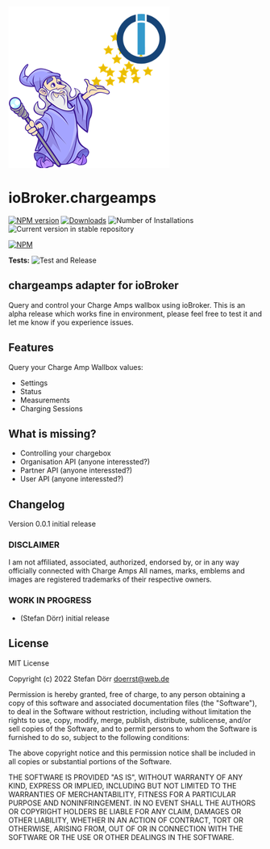 ![Logo](admin/chargeamps.png)
# ioBroker.chargeamps

[![NPM version](https://img.shields.io/npm/v/iobroker.chargeamps.svg)](https://www.npmjs.com/package/iobroker.chargeamps)
[![Downloads](https://img.shields.io/npm/dm/iobroker.chargeamps.svg)](https://www.npmjs.com/package/iobroker.chargeamps)
![Number of Installations](https://iobroker.live/badges/chargeamps-installed.svg)
![Current version in stable repository](https://iobroker.live/badges/chargeamps-stable.svg)

[![NPM](https://nodei.co/npm/iobroker.chargeamps.png?downloads=true)](https://nodei.co/npm/iobroker.chargeamps/)

**Tests:** ![Test and Release](https://github.com/DoerrSt/ioBroker.chargeamps/workflows/Test%20and%20Release/badge.svg)

## chargeamps adapter for ioBroker

Query and control your Charge Amps wallbox using ioBroker. 
This is an alpha release which works fine in environment, please feel free to test it and let me know if you experience issues. 

## Features
Query your Charge Amp Wallbox values:
- Settings
- Status
- Measurements
- Charging Sessions

## What is missing?
- Controlling your chargebox
- Organisation API (anyone interessted?)
- Partner API (anyone interessted?)
- User API (anyone interessted?)

## Changelog
Version 0.0.1 initial release
### DISCLAIMER
I am not affiliated, associated, authorized, endorsed by, or in any way officially connected with Charge Amps
All names, marks, emblems and images are registered trademarks of their respective owners.

### **WORK IN PROGRESS**
* (Stefan Dörr) initial release

## License
MIT License

Copyright (c) 2022 Stefan Dörr <doerrst@web.de>

Permission is hereby granted, free of charge, to any person obtaining a copy
of this software and associated documentation files (the "Software"), to deal
in the Software without restriction, including without limitation the rights
to use, copy, modify, merge, publish, distribute, sublicense, and/or sell
copies of the Software, and to permit persons to whom the Software is
furnished to do so, subject to the following conditions:

The above copyright notice and this permission notice shall be included in all
copies or substantial portions of the Software.

THE SOFTWARE IS PROVIDED "AS IS", WITHOUT WARRANTY OF ANY KIND, EXPRESS OR
IMPLIED, INCLUDING BUT NOT LIMITED TO THE WARRANTIES OF MERCHANTABILITY,
FITNESS FOR A PARTICULAR PURPOSE AND NONINFRINGEMENT. IN NO EVENT SHALL THE
AUTHORS OR COPYRIGHT HOLDERS BE LIABLE FOR ANY CLAIM, DAMAGES OR OTHER
LIABILITY, WHETHER IN AN ACTION OF CONTRACT, TORT OR OTHERWISE, ARISING FROM,
OUT OF OR IN CONNECTION WITH THE SOFTWARE OR THE USE OR OTHER DEALINGS IN THE
SOFTWARE.
